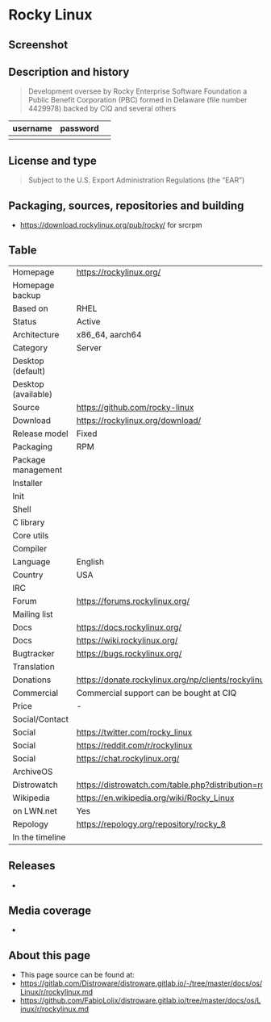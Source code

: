 # Rocky Linux

## Screenshot


## Description and history

>

> Development oversee by Rocky Enterprise Software Foundation a Public Benefit Corporation (PBC) 
  formed in Delaware (file number 4429978) backed by CIQ and several others

| username | password |  |
|----------|----------|--|
|  |  |  |


## License and type

>

> Subject to the U.S. Export Administration Regulations (the “EAR”) 


## Packaging, sources, repositories and building

>

* <https://download.rockylinux.org/pub/rocky/> for srcrpm


## Table


|                       |  |
|-----------------------|--|
| Homepage              | <https://rockylinux.org/> |
| Homepage backup       |  |
| Based on              | RHEL |
| Status                | Active |
| Architecture          | x86_64, aarch64 |
| Category              | Server |
| Desktop (default)     |  |
| Desktop (available)   |  |
| Source                | <https://github.com/rocky-linux> |
| Download              | <https://rockylinux.org/download/> |
| Release model         | Fixed |
| Packaging             | RPM |
| Package management    |  |
| Installer             |  |
| Init                  |  |
| Shell                 |  |
| C library             |  |
| Core utils            |  |
| Compiler              |  |
| Language              | English |
| Country               | USA |
| IRC                   |  |
| Forum                 | <https://forums.rockylinux.org/> |
| Mailing list          |  |
| Docs                  | <https://docs.rockylinux.org/> |
| Docs                  | <https://wiki.rockylinux.org/> |
| Bugtracker            | <https://bugs.rockylinux.org/> |
| Translation           |  |
| Donations             | <https://donate.rockylinux.org/np/clients/rockylinux/donation.jsp> |
| Commercial            | Commercial support can be bought at CIQ |
| Price                 | - |
| Social/Contact        |  |
| Social                | <https://twitter.com/rocky_linux> |
| Social                | <https://reddit.com/r/rockylinux> |
| Social                | <https://chat.rockylinux.org/> |
| ArchiveOS             |  |
| Distrowatch           | <https://distrowatch.com/table.php?distribution=rocky> |
| Wikipedia             | <https://en.wikipedia.org/wiki/Rocky_Linux> |
| on LWN.net            | Yes |
| Repology              | <https://repology.org/repository/rocky_8> |
| In the timeline       |  |


## Releases

* 


## Media coverage

* 


## About this page

* This page source can be found at:
* <https://gitlab.com/Distroware/distroware.gitlab.io/-/tree/master/docs/os/Linux/r/rockylinux.md>
* <https://github.com/FabioLolix/distroware.gitlab.io/tree/master/docs/os/Linux/r/rockylinux.md>
